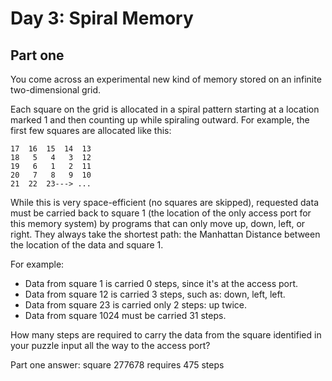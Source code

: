 # Day 3: Spiral Memory

## Part one

You come across an experimental new kind of memory stored on an infinite 
two-dimensional grid.

Each square on the grid is allocated in a spiral pattern starting at a 
location marked 1 and then counting up while spiraling outward. For example, 
the first few squares are allocated like this:

    17  16  15  14  13
    18   5   4   3  12
    19   6   1   2  11
    20   7   8   9  10
    21  22  23---> ...

While this is very space-efficient (no squares are skipped), requested data 
must be carried back to square 1 (the location of the only access port for 
this memory system) by programs that can only move up, down, left, or right. 
They always take the shortest path: the Manhattan Distance between the 
location of the data and square 1.

For example:

* Data from square 1 is carried 0 steps, since it's at the access port.
* Data from square 12 is carried 3 steps, such as: down, left, left.
* Data from square 23 is carried only 2 steps: up twice.
* Data from square 1024 must be carried 31 steps.

How many steps are required to carry the data from the square identified in 
your puzzle input all the way to the access port?

Part one answer: square 277678 requires 475 steps

